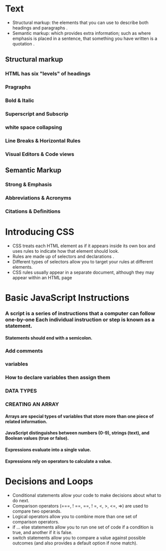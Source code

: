 # Text
 * Structural markup: the elements that you can use to
describe both headings and paragraphs .
 * Semantic markup: which provides extra information; such
as where emphasis is placed in a sentence, that something
you have written is a quotation .
## Structural markup
### HTML has six "levels" of headings
### Pragraphs
### Bold & Italic
### Superscript and Subscrip
### white space collapsing
### Line Breaks & Horizontal Rules
### Visual Editors & Code views
## Semantic Markup
### Strong & Emphasis
### Abbreviations & Acronyms
### Citations & Definitions

# Introducing CSS
* CSS treats each HTML element as if it appears inside its own box and uses rules to indicate how that element should look.
* Rules are made up of selectors and declarations .
* Different types of selectors allow you to target your rules at different elements.
* CSS rules usually appear in a separate document, although they may appear within an HTML page

# Basic JavaScript Instructions
### A script is a series of instructions that a computer can follow one-by-one Each individual instruction or step is known as a **statement**.
#### Statements should end with a semicolon.
### Add comments
### variables
### How to declare variables then assign them
### DATA TYPES
### CREATING AN ARRAY
#### Arrays are special types of variables that store more than one piece of related information.
#### JavaScript distinguishes between numbers (0-9), strings (text), and Boolean values (true or false).
#### Expressions evaluate into a single value.
#### Expressions rely on operators to calculate a value. 


# Decisions and Loops
* Conditional statements allow your code to make decisions about what to do next.
* Comparison operators (===, ! ==, ==, ! =, <, >, <=, =>) are used to compare two operands.
* Logical operators allow you to combine more than one set of comparison operators.
* if ... else statements allow you to run one set of code if a condition is true, and another if it is false.
* switch statements allow you to compare a value against possible outcomes (and also provides a default option if none match). 
